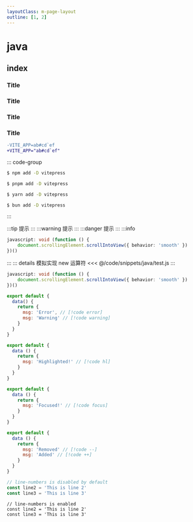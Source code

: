 ```yaml
---
layoutClass: m-page-layout
outline: [1, 2]
---
```


<script setup>
</script>
<style lang='scss'></style>

# java

## index


### Title <Badge type="info" text="default" />
### Title <Badge type="tip" text="^1.9.0" />
### Title <Badge type="warning" text="beta" />
### Title <Badge type="danger" text="caution" />

```diff
-VITE_APP=ab#cd`ef
+VITE_APP="ab#cd`ef"
```

::: code-group

```sh [npm]
$ npm add -D vitepress
```

```sh [pnpm]
$ pnpm add -D vitepress
```

```sh [yarn]
$ yarn add -D vitepress
```

```sh [bun]
$ bun add -D vitepress
```

:::

:::tip
提示
:::
:::warning
提示
:::
:::danger
提示
:::
:::info 
```ts
javascript: void (function () {
    document.scrollingElement.scrollIntoView({ behavior: 'smooth' })
})()
```
:::
::: details 模拟实现 new 运算符 
<<< @/code/snippets/java/test.js 
:::

```ts {2}
javascript: void (function () {
    document.scrollingElement.scrollIntoView({ behavior: 'smooth' })
})()
```


```js
export default {
  data() {
    return {
      msg: 'Error', // [!code error]
      msg: 'Warning' // [!code warning]
    }
  }
}
```


```js
export default {
  data () {
    return {
      msg: 'Highlighted!' // [!code hl]
    }
  }
}
```


```js
export default {
  data () {
    return {
      msg: 'Focused!' // [!code focus]
    }
  }
}
```


```js
export default {
  data () {
    return {
      msg: 'Removed' // [!code --]
      msg: 'Added' // [!code ++]
    }
  }
}
```





```ts {1}
// line-numbers is disabled by default
const line2 = 'This is line 2'
const line3 = 'This is line 3'
```

```ts:line-numbers {1}
// line-numbers is enabled
const line2 = 'This is line 2'
const line3 = 'This is line 3'
```